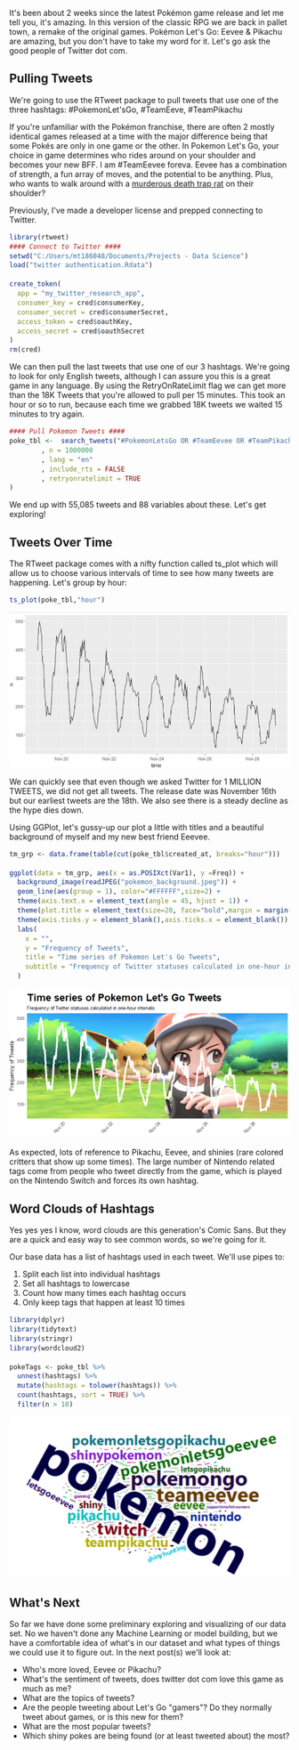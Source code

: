 It's been about 2 weeks since the latest Pokémon game release and let me tell you, it's amazing. In this version of the classic RPG we are back in pallet town, a remake of the original games. Pokémon Let's Go: Eevee & Pikachu are amazing, but you don't have to take my word for it. Let's go ask the good people of Twitter dot com. 

## Pulling Tweets
We're going to use the RTweet package to pull tweets that use one of the three hashtags: #PokemonLet'sGo, #TeamEeve, #TeamPikachu

If you're unfamiliar with the Pokémon franchise, there are often 2 mostly identical games released at a time with the major difference being that some Pokés are only in one game or the other. In Pokemon Let's Go, your choice in game determines who rides around on your shoulder and becomes your new BFF. I am #TeamEevee foreva. Eevee has a combination of strength, a fun array of moves, and the potential to be anything. Plus, who wants to walk around with a [murderous death trap rat](https://tomrocksmaths.com/2017/07/04/pokemaths-how-many-pikachus-does-it-take-to-power-a-light-bulb/) on their shoulder?

Previously, I've made a developer license and prepped connecting to Twitter. 
```r
library(rtweet)
#### Connect to Twitter ####
setwd("C:/Users/mt186048/Documents/Projects - Data Science")
load("twitter authentication.Rdata")

create_token(
  app = "my_twitter_research_app",
  consumer_key = cred$consumerKey,
  consumer_secret = cred$consumerSecret,
  access_token = cred$oauthKey,
  access_secret = cred$oauthSecret
)
rm(cred)
```

We can then pull the last tweets that use one of our 3 hashtags. We're going to look for only English tweets, although I can assure you this is a great game in any language. By using the RetryOnRateLimit flag we can get more than the 18K Tweets that you're allowed to pull per 15 minutes. This took an hour or so to run, because each time we grabbed 18K tweets we waited 15 minutes to try again. 

```r
#### Pull Pokemon Tweets ####
poke_tbl <-  search_tweets("#PokemonLetsGo OR #TeamEevee OR #TeamPikachu"
        , n = 1000000
        , lang = "en"
        , include_rts = FALSE
        , retryonratelimit = TRUE
)
```

We end up with 55,085 tweets and 88 variables about these. Let's get exploring!

## Tweets Over Time
The RTweet package comes with a nifty function called ts_plot which will allow us to choose various intervals of time to see how many tweets are happening. Let's group by hour:
```r
ts_plot(poke_tbl,"hour")
```
![](/images/pokemon_tweets_over_time_1.PNG)

We can quickly see that even though we asked Twitter for 1 MILLION TWEETS, we did not get all tweets.  The release date was November 16th but our earliest tweets are the 18th. We also see there is a steady decline as the hype dies down.

Using GGPlot, let's gussy-up our plot a little with titles and a beautiful background of myself and my new best friend Eeevee.
```r
tm_grp <- data.frame(table(cut(poke_tbl$created_at, breaks="hour")))

ggplot(data = tm_grp, aes(x = as.POSIXct(Var1), y =Freq)) +
  background_image(readJPEG("pokemon_background.jpeg")) +
  geom_line(aes(group = 1), color="#FFFFFF",size=2) +
  theme(axis.text.x = element_text(angle = 45, hjust = 1)) + 
  theme(plot.title = element_text(size=20, face="bold",margin = margin(10,0,10,0))) +
  theme(axis.ticks.y = element_blank(),axis.ticks.x = element_blank()) +
  labs(
    x = "",
    y = "Frequency of Tweets",
    title = "Time series of Pokemon Let's Go Tweets",
    subtitle = "Frequency of Twitter statuses calculated in one-hour intervals."
  )

```
![](/images/pokemon_tweets_over_time.PNG)

As expected, lots of reference to Pikachu, Eevee, and shinies (rare colored critters that show up some times). The large number of Nintendo related tags come from people who tweet directly from the game, which is played on the Nintendo Switch and forces its own hashtag.

## Word Clouds of Hashtags
Yes yes yes I know, word clouds are this generation's Comic Sans. But they are a quick and easy way to see common words, so we're going for it. 

Our base data has a list of hashtags used in each tweet. We'll use pipes to:

 1. Split each list into individual hashtags
 2. Set all hashtags to lowercase
 3. Count how many times each hashtag occurs
 4. Only keep tags that happen at least 10 times

```r
library(dplyr)
library(tidytext)
library(stringr)
library(wordcloud2)

pokeTags <- poke_tbl %>% 
  unnest(hashtags) %>% 
  mutate(hashtags = tolower(hashtags)) %>%
  count(hashtags, sort = TRUE) %>%
  filter(n > 10)
```
![](/images/pokemon_hashtag_wordcloud.png)

## What's Next
So far we have done some preliminary exploring and visualizing of our data set. No we haven't done any Machine Learning or model building, but we have a comfortable idea of what's in our dataset and what types of things we could use it to figure out. In the next post(s) we'll look at:

 - Who's more loved, Eevee or Pikachu?
 - What's the sentiment of tweets, does twitter dot com love this game as much as me?
 - What are the topics of tweets?
 - Are the people tweeting about Let's Go "gamers"? Do they normally tweet about games, or is this new for them?
 - What are the most popular tweets?
 - Which shiny pokes are being found (or at least tweeted about) the most?
